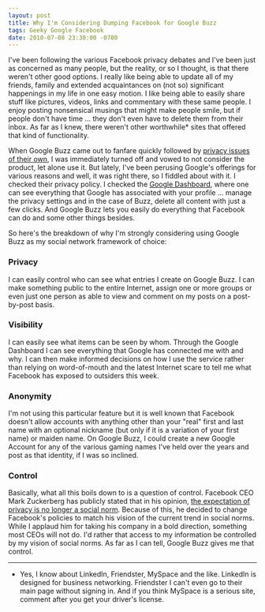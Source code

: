 ```yaml
---
layout: post
title: Why I'm Considering Dumping Facebook for Google Buzz
tags: Geeky Google Facebook
date: 2010-07-08 23:30:00 -0700
---
```


I've been following the various Facebook privacy debates and I've been just as concerned as many people, but the reality, or so I thought, is that there weren't other good options. I really like being able to update all of my friends, family and extended acquaintances on (not so) significant happenings in my life in one easy motion. I like being able to easily share stuff like pictures, videos, links and commentary with these same people. I enjoy posting nonsensical musings that might make people smile, but if people don't have time ... they don't even have to delete them from their inbox. As far as I knew, there weren't other worthwhile* sites that offered that kind of functionality.

When Google Buzz came out to fanfare quickly followed by [privacy issues of their own](http://www.businessinsider.com/warning-google-buzz-has-a-huge-privacy-flaw-2010-2), I was immediately turned off and vowed to not consider the product, let alone use it.  But lately, I've been perusing Google's offerings for various reasons and well, it was right there, so I fiddled about with it.  I checked their privacy policy.  I checked the [Google Dashboard](http://www.google.com/dashboard), where one can see everything that Google has associated with your profile ... manage the privacy settings and in the case of Buzz, delete all content with just a few clicks.  And Google Buzz lets you easily do everything that Facebook can do and some other things besides.

So here's the breakdown of why I'm strongly considering using Google Buzz as my social network framework of choice:

### Privacy

I can easily control who can see what entries I create on Google Buzz.  I can make something public to the entire Internet, assign one or more groups or even just one person as able to view and comment on my posts on a post-by-post basis.

### Visibility

I can easily see what items can be seen by whom.  Through the Google Dashboard I can see everything that Google has connected me with and why.  I can then make informed decisions on how I use the service rather than relying on word-of-mouth and the latest Internet scare to tell me what Facebook has exposed to outsiders this week.

### Anonymity

I'm not using this particular feature but it is well known that Facebook doesn't allow accounts with anything other than your "real" first and last name with an optional nickname (but only if it is a variation of your first name) or maiden name.  On Google Buzz, I could create a new Google Account for any of the various gaming names I've held over the years and post as that identity, if I was so inclined.

### Control

Basically, what all this boils down to is a question of control.  Facebook CEO Mark Zuckerberg has publicly stated that in his opinion, [the expectation of privacy is no longer a social norm](http://www.huffingtonpost.com/2010/01/11/facebooks-zuckerberg-the_n_417969.html).  Because of this, he decided to change Facebook's policies to match his vision of the current trend in social norms.  While I applaud him for taking his company in a bold direction, something most CEOs will not do.  I'd rather that access to my information be controlled by my vision of social norms.  As far as I can tell, Google Buzz gives me that control.

---------

* Yes, I know about LinkedIn, Friendster, MySpace and the like.  LinkedIn is designed for business networking.  Friendster I can't even go to their main page without signing in.  And if you think MySpace is a serious site, comment after you get your driver's license.
